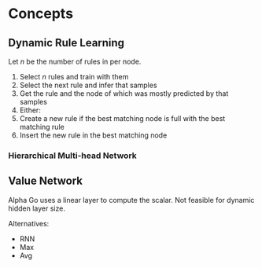 # Concepts

## Dynamic Rule Learning

Let $n$ be the number of rules in per node.

1. Select $n$ rules and train with them
1. Select the next rule and infer that samples
2. Get the rule and the node of which was mostly predicted by that samples 
3. Either:
  1. Create a new rule if the best matching node is full with the best matching rule
  1. Insert the new rule in the best matching node

### Hierarchical Multi-head Network

## Value Network

Alpha Go uses a linear layer to compute the scalar.
Not feasible for dynamic hidden layer size.

Alternatives:

* RNN
* Max
* Avg